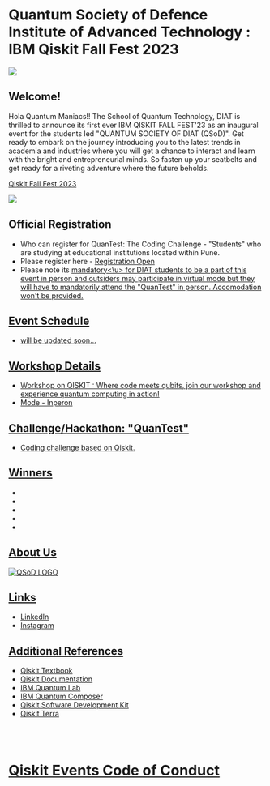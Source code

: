 # Quantum Society of Defence Institute of Advanced Technology : IBM Qiskit Fall Fest 2023

<img src="https://github.com/yuvrajsingh05121999/QSoD-Qiskit_Fall_Fest_2023/assets/95167383/4f4a8065-60d9-4753-8f7b-33d406a556fc">

## Welcome!
Hola Quantum Maniacs!!
The School of Quantum Technology, DIAT  is thrilled to announce its first ever IBM QISKIT FALL FEST'23 as an inaugural event for the students led "QUANTUM SOCIETY OF DIAT (QSoD)".
Get ready to embark on the journey introducing you to the latest trends in academia and industries where you will get a chance to interact and learn with the bright and entrepreneurial minds. So fasten up your seatbelts and get ready for a riveting adventure where the future beholds.

[Qiskit Fall Fest 2023](https://qiskit.org/events/fall-fest)

<img src="https://github.com/yuvrajsingh05121999/QSD-Qiskit_Fall_Fest_2023/assets/95167383/c4ea9311-6566-40b4-879e-0243e82cd4fc">

## Official Registration

- Who can register for QuanTest: The Coding Challenge - "Students" who are studying at educational institutions located within Pune. 
- Please register here - [Registration Open](https://docs.google.com/forms/d/e/1FAIpQLSdyzfcr9fAzSZE-eq25WgrOn307v95YbezDhnhAZYaSpNKWdQ/viewform)
- Please note its <u>mandatory<\u> for DIAT students to be a part of this event in person and outsiders may participate in virtual mode but they will have to mandatorily attend the "QuanTest" in person. Accomodation won't be provided.
  
## Event Schedule

- will be updated soon... 

## Workshop Details

- Workshop on QISKIT : Where code meets qubits, join our workshop and experience quantum computing in action!
- Mode - Inperon

## Challenge/Hackathon: "QuanTest"

- Coding challenge based on Qiskit.

## Winners

-
-
-
-
-

## About Us

![QSoD LOGO](https://github.com/yuvrajsingh05121999/QSoD-Qiskit_Fall_Fest_2023/assets/95167383/23cdb0f5-2239-43d6-9d0c-51417e0a9cb7)

## Links

- [LinkedIn](https://www.linkedin.com/events/ibmqiskitfallfest-237120783063017517056)
- [Instagram](https://www.instagram.com/qsod_diat?utm_source=qr&r=nametag )

## Additional References

- [Qiskit Textbook](https://qiskit.org/learn)
- [Qiskit Documentation](https://qiskit.org/documentation/)
- [IBM Quantum Lab](https://quantum-computing.ibm.com/lab)
- [IBM Quantum Composer](https://quantum-computing.ibm.com/composer/files/new)
- [Qiskit Software Development Kit](https://qiskit.org/)
- [Qiskit Terra](https://anaconda.org/conda-forge/qiskit-terra)

<br><br>
# [Qiskit Events Code of Conduct](https://github.com/Qiskit/qiskit/blob/master/CODE_OF_CONDUCT.md)
